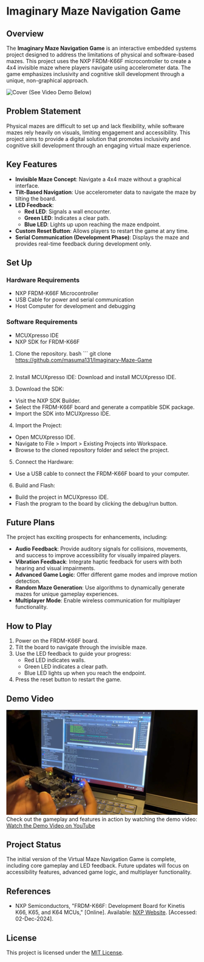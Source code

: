 # Imaginary Maze Navigation Game

## Overview
The **Imaginary Maze Navigation Game** is an interactive embedded systems project designed to address the limitations of physical and software-based mazes. This project uses the NXP FRDM-K66F microcontroller to create a 4x4 invisible maze where players navigate using accelerometer data. The game emphasizes inclusivity and cognitive skill development through a unique, non-graphical approach. <br>

![Cover](cover.png)
(See Video Demo Below)

## Problem Statement
Physical mazes are difficult to set up and lack flexibility, while software mazes rely heavily on visuals, limiting engagement and accessibility. This project aims to provide a digital solution that promotes inclusivity and cognitive skill development through an engaging virtual maze experience.

## Key Features
- **Invisible Maze Concept**: Navigate a 4x4 maze without a graphical interface.
- **Tilt-Based Navigation**: Use accelerometer data to navigate the maze by tilting the board.
- **LED Feedback**:
  - **Red LED**: Signals a wall encounter.
  - **Green LED**: Indicates a clear path.
  - **Blue LED**: Lights up upon reaching the maze endpoint.
- **Custom Reset Button**: Allows players to restart the game at any time.
- **Serial Communication (Development Phase)**: Displays the maze and provides real-time feedback during development only.

## Set Up
### Hardware Requirements
- NXP FRDM-K66F Microcontroller
- USB Cable for power and serial communication
- Host Computer for development and debugging

### Software Requirements
- MCUXpresso IDE
- NXP SDK for FRDM-K66F

1. Clone the repository.
bash ```
git clone https://github.com/masuma131/Imaginary-Maze-Game
    ```
2. Install MCUXpresso IDE: Download and install MCUXpresso IDE.
  
3. Download the SDK:
- Visit the NXP SDK Builder.
- Select the FRDM-K66F board and generate a compatible SDK package.
- Import the SDK into MCUXpresso IDE.

4. Import the Project:
- Open MCUXpresso IDE.
- Navigate to File > Import > Existing Projects into Workspace.
- Browse to the cloned repository folder and select the project.

5. Connect the Hardware:
- Use a USB cable to connect the FRDM-K66F board to your computer.

6. Build and Flash:
- Build the project in MCUXpresso IDE.
- Flash the program to the board by clicking the debug/run button.

## Future Plans
The project has exciting prospects for enhancements, including:
- **Audio Feedback**: Provide auditory signals for collisions, movements, and success to improve accessibility for visually impaired players.
- **Vibration Feedback**: Integrate haptic feedback for users with both hearing and visual impairments.
- **Advanced Game Logic**: Offer different game modes and improve motion detection.
- **Random Maze Generation**: Use algorithms to dynamically generate mazes for unique gameplay experiences.
- **Multiplayer Mode**: Enable wireless communication for multiplayer functionality.

## How to Play
1. Power on the FRDM-K66F board.
2. Tilt the board to navigate through the invisible maze.
3. Use the LED feedback to guide your progress:
   - Red LED indicates walls.
   - Green LED indicates a clear path.
   - Blue LED lights up when you reach the endpoint.
4. Press the reset button to restart the game.
   
## Demo Video
![Cover](video-thumbnail.png)
Check out the gameplay and features in action by watching the demo video:
[Watch the Demo Video on YouTube](https://youtu.be/Y5yXIvSMFpk?si=vNWENwVswH105zBH)


## Project Status
The initial version of the Virtual Maze Navigation Game is complete, including core gameplay and LED feedback. Future updates will focus on accessibility features, advanced game logic, and multiplayer functionality.


## References
- NXP Semiconductors, "FRDM-K66F: Development Board for Kinetis K66, K65, and K64 MCUs," [Online]. Available: [NXP Website](https://www.nxp.com/design/development-boards/freedom-development-boards/mcu-development-boards/mcu-development-platform-for-kinetis-k66-k65-and-k64:FRDM-K66F). [Accessed: 02-Dec-2024].

## License
This project is licensed under the [MIT License](LICENSE).
